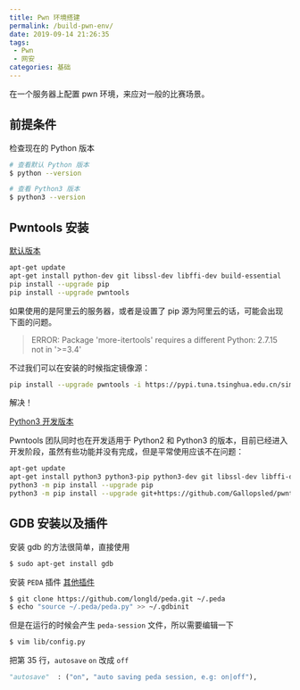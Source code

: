 ```yaml
---
title: Pwn 环境搭建
permalink: /build-pwn-env/
date: 2019-09-14 21:26:35
tags: 
 - Pwn
 - 网安
categories: 基础
---
```


 在一个服务器上配置 pwn 环境，来应对一般的比赛场景。

<!-- more -->

## 前提条件

检查现在的 Python 版本

```bash
# 查看默认 Python 版本
$ python --version

# 查看 Python3 版本
$ python3 --version
```

## Pwntools 安装

[默认版本](https://github.com/Gallopsled/pwntools/)

```bash
apt-get update
apt-get install python-dev git libssl-dev libffi-dev build-essential
pip install --upgrade pip
pip install --upgrade pwntools
```

如果使用的是阿里云的服务器，或者是设置了 pip 源为阿里云的话，可能会出现下面的问题。

> ERROR: Package 'more-itertools' requires a different Python: 2.7.15 not in '>=3.4'

不过我们可以在安装的时候指定镜像源：

```bash
pip install --upgrade pwntools -i https://pypi.tuna.tsinghua.edu.cn/simple
```

解决！

[Python3 开发版本](https://github.com/Gallopsled/pwntools/tree/dev3)

Pwntools 团队同时也在开发适用于 Python2 和 Python3 的版本，目前已经进入开发阶段，虽然有些功能并没有完成，但是平常使用应该不在问题：

```bash
apt-get update
apt-get install python3 python3-pip python3-dev git libssl-dev libffi-dev build-essential
python3 -m pip install --upgrade pip
python3 -m pip install --upgrade git+https://github.com/Gallopsled/pwntools.git@dev3
```

## GDB 安装以及插件

安装 gdb 的方法很简单，直接使用

```bash
$ sudo apt-get install gdb
```

安装 `PEDA` 插件 [其他插件](https://blog.csdn.net/gatieme/article/details/63254211)

```bash
$ git clone https://github.com/longld/peda.git ~/.peda
$ echo "source ~/.peda/peda.py" >> ~/.gdbinit
```

但是在运行的时候会产生 `peda-session` 文件，所以需要编辑一下

```bash
$ vim lib/config.py
```

把第 35 行，`autosave` `on` 改成 `off`

```python
"autosave"  : ("on", "auto saving peda session, e.g: on|off"),
```